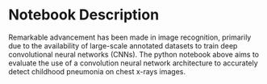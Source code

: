 # Notebook Description 

Remarkable advancement has been made in image recognition, primarily due to the availability of large-scale annotated datasets to train deep convolutional neural networks (CNNs). The python notebook above aims to evaluate the use of a  convolution neural network architecture to accurately detect childhood pneumonia on chest x-rays images. 
